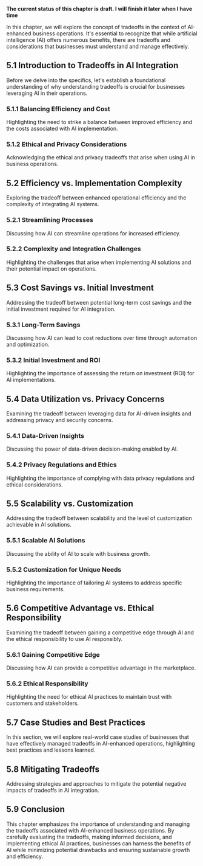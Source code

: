 **The current status of this chapter is draft. I will finish it later when I have time**

In this chapter, we will explore the concept of tradeoffs in the context of AI-enhanced business operations. It's essential to recognize that while artificial intelligence (AI) offers numerous benefits, there are tradeoffs and considerations that businesses must understand and manage effectively.

5.1 Introduction to Tradeoffs in AI Integration
-----------------------------------------------

Before we delve into the specifics, let's establish a foundational understanding of why understanding tradeoffs is crucial for businesses leveraging AI in their operations.

### 5.1.1 Balancing Efficiency and Cost

Highlighting the need to strike a balance between improved efficiency and the costs associated with AI implementation.

### 5.1.2 Ethical and Privacy Considerations

Acknowledging the ethical and privacy tradeoffs that arise when using AI in business operations.

5.2 Efficiency vs. Implementation Complexity
--------------------------------------------

Exploring the tradeoff between enhanced operational efficiency and the complexity of integrating AI systems.

### 5.2.1 Streamlining Processes

Discussing how AI can streamline operations for increased efficiency.

### 5.2.2 Complexity and Integration Challenges

Highlighting the challenges that arise when implementing AI solutions and their potential impact on operations.

5.3 Cost Savings vs. Initial Investment
---------------------------------------

Addressing the tradeoff between potential long-term cost savings and the initial investment required for AI integration.

### 5.3.1 Long-Term Savings

Discussing how AI can lead to cost reductions over time through automation and optimization.

### 5.3.2 Initial Investment and ROI

Highlighting the importance of assessing the return on investment (ROI) for AI implementations.

5.4 Data Utilization vs. Privacy Concerns
-----------------------------------------

Examining the tradeoff between leveraging data for AI-driven insights and addressing privacy and security concerns.

### 5.4.1 Data-Driven Insights

Discussing the power of data-driven decision-making enabled by AI.

### 5.4.2 Privacy Regulations and Ethics

Highlighting the importance of complying with data privacy regulations and ethical considerations.

5.5 Scalability vs. Customization
---------------------------------

Addressing the tradeoff between scalability and the level of customization achievable in AI solutions.

### 5.5.1 Scalable AI Solutions

Discussing the ability of AI to scale with business growth.

### 5.5.2 Customization for Unique Needs

Highlighting the importance of tailoring AI systems to address specific business requirements.

5.6 Competitive Advantage vs. Ethical Responsibility
----------------------------------------------------

Examining the tradeoff between gaining a competitive edge through AI and the ethical responsibility to use AI responsibly.

### 5.6.1 Gaining Competitive Edge

Discussing how AI can provide a competitive advantage in the marketplace.

### 5.6.2 Ethical Responsibility

Highlighting the need for ethical AI practices to maintain trust with customers and stakeholders.

5.7 Case Studies and Best Practices
-----------------------------------

In this section, we will explore real-world case studies of businesses that have effectively managed tradeoffs in AI-enhanced operations, highlighting best practices and lessons learned.

5.8 Mitigating Tradeoffs
------------------------

Addressing strategies and approaches to mitigate the potential negative impacts of tradeoffs in AI integration.

5.9 Conclusion
--------------

This chapter emphasizes the importance of understanding and managing the tradeoffs associated with AI-enhanced business operations. By carefully evaluating the tradeoffs, making informed decisions, and implementing ethical AI practices, businesses can harness the benefits of AI while minimizing potential drawbacks and ensuring sustainable growth and efficiency.
